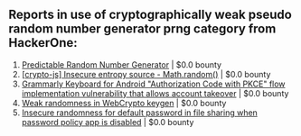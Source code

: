 ## Reports in use of cryptographically weak pseudo random number generator prng category from HackerOne:
1. [ Predictable Random Number Generator](https://hackerone.com/reports/504731) | $0.0 bounty
2. [[crypto-js] Insecure entropy source - Math.random()](https://hackerone.com/reports/678989) | $0.0 bounty
3. [Grammarly Keyboard for Android "Authorization Code with PKCE" flow implementation vulnerability that allows account takeover](https://hackerone.com/reports/824931) | $0.0 bounty
4. [Weak randomness in WebCrypto keygen](https://hackerone.com/reports/1690000) | $0.0 bounty
5. [Insecure randomness for default password in file sharing when password policy app is disabled](https://hackerone.com/reports/1745702) | $0.0 bounty
